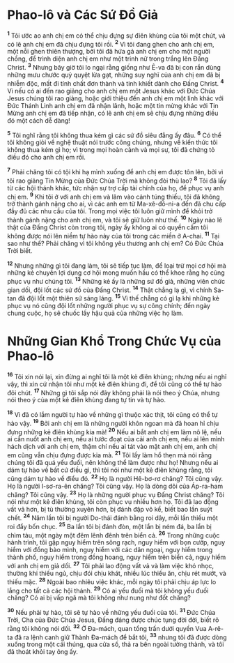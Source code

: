 # Phao-lô và Các Sứ Ðồ Giả
<sup><b>1</b></sup> Tôi ước ao anh chị em có thể chịu đựng sự điên khùng của tôi một chút, và có lẽ anh chị em đã chịu đựng tôi rồi. <sup><b>2</b></sup> Vì tôi đang ghen cho anh chị em, một nỗi ghen thiên thượng, bởi tôi đã hứa gả anh chị em cho một người chồng, để trình diện anh chị em như một trinh nữ trong trắng lên Ðấng Christ. <sup><b>3</b></sup> Nhưng bây giờ tôi lo ngại rằng giống như Ê-va đã bị con rắn dùng những mưu chước quỷ quyệt lừa gạt, những suy nghĩ của anh chị em đã bị nhiễm độc, mất đi tính chất đơn thành và tinh khiết dành cho Ðấng Christ. <sup><b>4</b></sup> Vì nếu có ai đến rao giảng cho anh chị em một Jesus khác với Ðức Chúa Jesus chúng tôi rao giảng, hoặc giới thiệu đến anh chị em một linh khác với Ðức Thánh Linh anh chị em đã nhận lãnh, hoặc một tin mừng khác với Tin Mừng anh chị em đã tiếp nhận, có lẽ anh chị em sẽ chịu đựng những điều đó một cách dễ dàng!

<sup><b>5</b></sup> Tôi nghĩ rằng tôi không thua kém gì các sứ đồ siêu đẳng ấy đâu. <sup><b>6</b></sup> Có thể tôi không giỏi về nghệ thuật nói trước công chúng, nhưng về kiến thức tôi không thua kém gì họ; vì trong mọi hoàn cảnh và mọi sự, tôi đã chứng tỏ điều đó cho anh chị em rồi.

<sup><b>7</b></sup> Phải chăng tôi có tội khi hạ mình xuống để anh chị em được tôn lên, bởi vì tôi rao giảng Tin Mừng của Ðức Chúa Trời mà không đòi thù lao? <sup><b>8</b></sup> Tôi đã lấy từ các hội thánh khác, tức nhận sự trợ cấp tài chính của họ, để phục vụ anh chị em. <sup><b>9</b></sup> Khi tôi ở với anh chị em và lâm vào cảnh túng thiếu, tôi đã không trở thành gánh nặng cho ai, vì các anh em từ Ma-xê-đô-ni-a đến đã chu cấp đầy đủ các nhu cầu của tôi. Trong mọi việc tôi luôn giữ mình để khỏi trở thành gánh nặng cho anh chị em, và tôi sẽ giữ luôn như thế. <sup><b>10</b></sup> Ngày nào lẽ thật của Ðấng Christ còn trong tôi, ngày ấy không ai có quyền cấm tôi không được nói lên niềm tự hào này của tôi trong các miền ở A-chai. <sup><b>11</b></sup> Tại sao như thế? Phải chăng vì tôi không yêu thương anh chị em? Có Ðức Chúa Trời biết.

<sup><b>12</b></sup> Nhưng những gì tôi đang làm, tôi sẽ tiếp tục làm, để loại trừ mọi cơ hội mà những kẻ chuyên lợi dụng cơ hội mong muốn hầu có thể khoe rằng họ cũng phục vụ như chúng tôi. <sup><b>13</b></sup> Những kẻ ấy là những sứ đồ giả, những viên chức gian dối, đội lốt các sứ đồ của Ðấng Christ. <sup><b>14</b></sup> Thật chẳng lạ gì, vì chính Sa-tan đã đội lốt một thiên sứ sáng láng. <sup><b>15</b></sup> Vì thế chẳng có gì lạ khi những kẻ phục vụ nó cũng đội lốt những người phục vụ sự công chính; đến ngày chung cuộc, họ sẽ chuốc lấy hậu quả của những việc họ làm.

# Những Gian Khổ Trong Chức Vụ của Phao-lô
<sup><b>16</b></sup> Tôi xin nói lại, xin đừng ai nghĩ tôi là một kẻ điên khùng; nhưng nếu ai nghĩ vậy, thì xin cứ nhận tôi như một kẻ điên khùng đi, để tôi cũng có thể tự hào đôi chút. <sup><b>17</b></sup> Những gì tôi sắp nói đây không phải là nói theo ý Chúa, nhưng nói theo ý của một kẻ điên khùng đang tự tin và tự hào.

<sup><b>18</b></sup> Vì đã có lắm người tự hào về những gì thuộc xác thịt, tôi cũng có thể tự hào vậy. <sup><b>19</b></sup> Bởi anh chị em là những người khôn ngoan mà đã hoan hỉ chịu đựng những kẻ điên khùng kia mà! <sup><b>20</b></sup> Nếu ai bắt anh chị em làm nô lệ, nếu ai cắn nuốt anh chị em, nếu ai tước đoạt của cải anh chị em, nếu ai lên mình hách dịch với anh chị em, thậm chí nếu ai tát vào mặt anh chị em, anh chị em cũng vẫn chịu đựng được kia mà. <sup><b>21</b></sup> Tôi lấy làm hổ thẹn mà nói rằng chúng tôi đã quá yếu đuối, nên không thể làm được như họ! Nhưng nếu ai dám tự hào về bất cứ điều gì, thì tôi nói như một kẻ điên khùng rằng, tôi cũng dám tự hào về điều đó. <sup><b>22</b></sup> Họ là người Hê-bơ-rơ chăng? Tôi cũng vậy. Họ là người I-sơ-ra-ên chăng? Tôi cũng vậy. Họ là dòng dõi của Áp-ra-ham chăng? Tôi cũng vậy. <sup><b>23</b></sup> Họ là những người phục vụ Ðấng Christ chăng? Tôi nói như một kẻ điên khùng, tôi còn phục vụ nhiều hơn họ. Tôi đã lao động vất vả hơn, bị tù thường xuyên hơn, bị đánh đập vô kể, biết bao lần suýt chết. <sup><b>24</b></sup> Năm lần tôi bị người Do-thái đánh bằng roi dây, mỗi lần thiếu một roi đầy bốn chục. <sup><b>25</b></sup> Ba lần tôi bị đánh đòn, một lần bị ném đá, ba lần bị chìm tàu, một ngày một đêm lênh đênh trên biển cả. <sup><b>26</b></sup> Trong những cuộc hành trình, tôi gặp nguy hiểm trên sông rạch, nguy hiểm với bọn cướp, nguy hiểm với đồng bào mình, nguy hiểm với các dân ngoại, nguy hiểm trong thành phố, nguy hiểm trong đồng hoang, nguy hiểm trên biển cả, nguy hiểm với anh chị em giả dối. <sup><b>27</b></sup> Tôi phải lao động vất vả và làm việc khó nhọc, thường khi thiếu ngủ, chịu đói chịu khát, nhiều lúc thiếu ăn, chịu rét mướt, và thiếu mặc. <sup><b>28</b></sup> Ngoài bao nhiêu việc khác, mỗi ngày tôi phải chịu áp lực lo lắng cho tất cả các hội thánh. <sup><b>29</b></sup> Có ai yếu đuối mà tôi không yếu đuối chăng? Có ai bị vấp ngã mà tôi không như nung như đốt chăng?

<sup><b>30</b></sup> Nếu phải tự hào, tôi sẽ tự hào về những yếu đuối của tôi. <sup><b>31</b></sup> Ðức Chúa Trời, Cha của Ðức Chúa Jesus, Ðấng đáng được chúc tụng đời đời, biết rõ rằng tôi không nói dối. <sup><b>32</b></sup> Ở Ða-mách, quan tổng trấn dưới quyền Vua A-rê-ta đã ra lệnh canh giữ Thành Ða-mách để bắt tôi, <sup><b>33</b></sup> nhưng tôi đã được dòng xuống trong một cái thúng, qua cửa số, thả ra bên ngoài tường thành, và tôi đã thoát khỏi tay ông ấy.